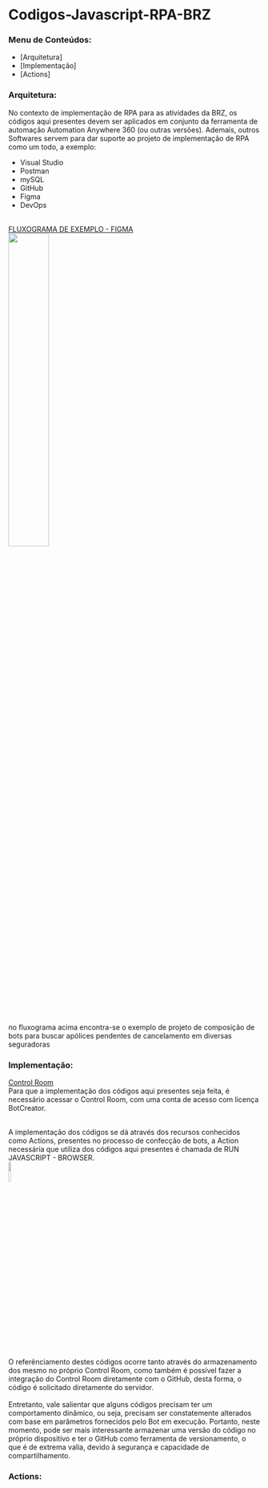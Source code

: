 # Codigos-Javascript-RPA-BRZ
<!DOCTYPE html>
<html>
<head></head>
<body>
  
### Menu de Conteúdos:

- [Arquitetura]
- [Implementação]
- [Actions]

### Arquitetura:

No contexto de implementação de RPA para as atividades da BRZ, os códigos aqui presentes devem ser aplicados
em conjunto da ferramenta de automação Automation Anywhere 360 (ou outras versões).
Ademais, outros Softwares servem para dar suporte ao projeto de implementação de RPA como um todo, a exemplo:
  - Visual Studio
  - Postman
  - mySQL
  - GitHub
  - Figma
  - DevOps
   
<br>
<a href="https://www.figma.com/file/uXAKTYetsBGAppoPznf8X4/Untitled?node-id=2%3A2" target="_blank">FLUXOGRAMA DE EXEMPLO - FIGMA</a>
<br>
<img src="https://user-images.githubusercontent.com/108752809/177804009-21e81f12-ee6a-4c35-85d7-4e178ccabd3c.jpg" width=40% height=40%>

no fluxograma acima encontra-se o exemplo de projeto de composição de bots para buscar apólices pendentes de cancelamento em diversas seguradoras
<br>
  
### Implementação:
  
<a href="https://brzinsurance.my.automationanywhere.digital/#/login?next=/dashboard/home" target="_blank">Control Room</a>
<br>
Para que a implementação dos códigos aqui presentes seja feita, é necessário acessar o Control Room, com uma conta de acesso com licença BotCreator.
  
<br>
  A implementação dos códigos se dá através dos recursos conhecidos como Actions, presentes no processo de confecção de bots, a Action necessária que utiliza dos códigos aqui presentes é chamada de RUN JAVASCRIPT - BROWSER.
<br>
<img src="https://user-images.githubusercontent.com/108752809/177808592-530805bc-ce3b-4ea8-9830-f0f8edc7bd91.jpg" width=10% height=10%>
<br> 
  O referênciamento destes códigos ocorre tanto através do armazenamento dos mesmo no próprio Control Room, como também é possível fazer a integração do Control Room diretamente com o GitHub, desta forma, o código é solicitado diretamente do servidor.
<br>
<br>   
  Entretanto, vale salientar que alguns códigos precisam ter um comportamento dinâmico, ou seja, precisam ser constatemente alterados com base em parâmetros fornecidos pelo Bot em execução. Portanto, neste momento, pode ser mais interessante armazenar uma versão do código no próprio dispositivo e ter o GitHub como ferramenta de versionamento, o que é de extrema valia, devido à segurança e capacidade de compartilhamento.
<br>
  
### Actions:
  
 
</body>
</html>
